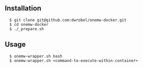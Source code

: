 
## Installation

```
  $ git clone git@github.com:dwrobel/onemw-docker.git
  $ cd onemw-docker
  $ ./_prepare.sh
```

## Usage

```
  $ onemw-wrapper.sh bash
  $ onemw-wrapper.sh <command-to-execute-within-container>
```
